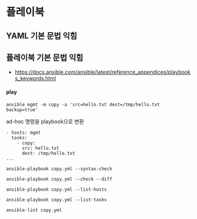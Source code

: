 # 플레이북

## YAML 기본 문법 익힘

## 플레이북 기본 문법 익힘
- https://docs.ansible.com/ansible/latest/reference_appendices/playbooks_keywords.html

#### play
```
ansible mgmt -m copy -a 'src=hello.txt dest=/tmp/hello.txt backup=true'
```
ad-hoc 명령을 playbook으로 변환
```
- hosts: mgmt
  tasks:
    - copy: 
      src: hello.txt
      dest: /tmp/hello.txt
...
```

```
ansible-playbook copy.yml --syntax-check
```

```
ansible-playbook copy.yml --check --diff
```

```
ansible-playbook copy.yml --list-hosts
```
```
ansible-playbook copy.yml --list-tasks
```

```
ansible-lint copy.yml
```